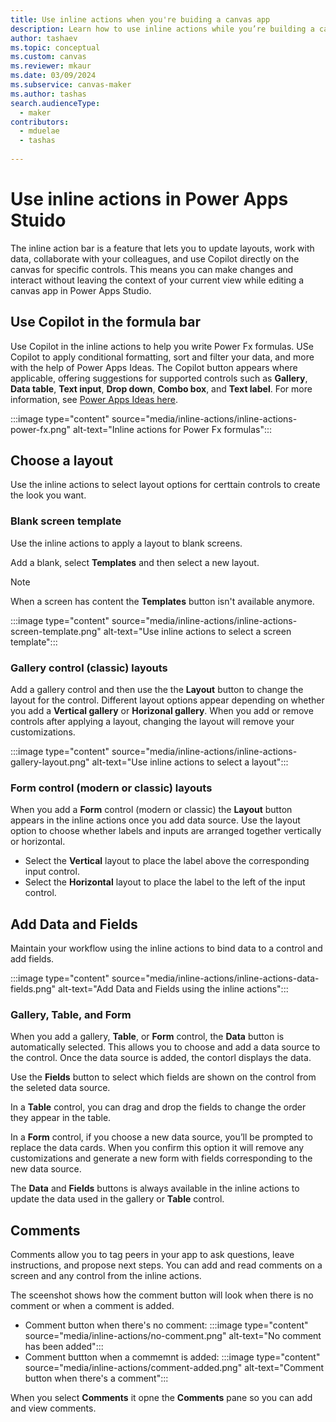 ```yaml
---
title: Use inline actions when you're buiding a canvas app
description: Learn how to use inline actions while you’re building a canvas app in Power Apps Studio.
author: tashaev
ms.topic: conceptual
ms.custom: canvas
ms.reviewer: mkaur
ms.date: 03/09/2024
ms.subservice: canvas-maker
ms.author: tashas
search.audienceType: 
  - maker
contributors:
  - mduelae
  - tashas
  
---
```


# Use inline actions in Power Apps Stuido

The inline action bar is a feature that lets you to update layouts, work with data, collaborate with your colleagues, and use Copilot directly on the canvas for specific controls. This means you can make changes and interact without leaving the context of your current view while editing a canvas app in Power Apps Studio.


## Use Copilot in the formula bar

 Use Copilot in the inline actions to help you write Power Fx formulas. USe Copilot to apply conditional formatting, sort and filter your data, and more with the help of Power Apps Ideas. The Copilot button appears where applicable, offering suggestions for supported controls such as **Gallery**, **Data table**, **Text input**, **Drop down**, **Combo box**, and **Text label**. For more information, see [Power Apps Ideas here](power-apps-ideas.md).

:::image type="content" source="media/inline-actions/inline-actions-power-fx.png" alt-text="Inline actions for Power Fx formulas":::

## Choose a layout

Use the inline actions to select layout options for certtain controls to create the look you want.

### Blank screen template

Use the inline actions to apply a layout to blank screens. 

Add a blank, select **Templates** and then select a new layout. 

> [!NOTE]
> When a screen has content the **Templates** button isn't available anymore.

:::image type="content" source="media/inline-actions/inline-actions-screen-template.png" alt-text="Use inline actions to select a screen template":::

### Gallery control (classic) layouts

Add a gallery control and then use the the **Layout** button to change the layout for the control. Different layout options appear depending on whether you add a **Vertical gallery** or **Horizonal gallery**. When you add or remove controls after applying a layout, changing the layout will remove your customizations.  

:::image type="content" source="media/inline-actions/inline-actions-gallery-layout.png" alt-text="Use inline actions to select a layout":::

### Form control (modern or classic) layouts

When you add a **Form** control (modern or classic) the **Layout** button appears in the inline actions once you add data source. Use the layout option to choose whether labels and inputs are arranged together vertically or horizontal.

- Select the **Vertical** layout to place the label above the corresponding input control.
- Select the **Horizontal** layout to place the label to the left of the input control.

## Add Data and Fields 

Maintain your workflow using the inline actions to bind data to a control and add fields.

:::image type="content" source="media/inline-actions/inline-actions-data-fields.png" alt-text="Add Data and Fields using the inline actions":::

### Gallery, Table, and Form

 When you add a gallery, **Table**, or  **Form** control, the **Data** button is automatically selected. This allows you to choose and add a data source to the control. Once the data source is added, the contorl displays the data.

 Use the **Fields** button to select which fields are shown on the control from the seleted data source. 

 In a **Table** control, you can drag and drop the fields to change the order they appear in the table.

In a **Form** control, if you choose a new data source, you’ll be prompted to replace the data cards. When you confirm this option it will remove any customizations and generate a new form with fields corresponding to the new data source.  

The **Data** and **Fields** buttons is always available in the inline actions to update the data used in the gallery or **Table** control.

## Comments 

Comments allow you to tag peers in your app to ask questions, leave instructions, and propose next steps. You can add and read 
comments on a screen and any control from the inline actions.  


The sceenshot shows how the comment button will look when there is no comment or when a comment is added.

- Comment button when there's no comment: :::image type="content" source="media/inline-actions/no-comment.png" alt-text="No comment has been added":::
- Comment buttton when a commemnt is added: :::image type="content" source="media/inline-actions/comment-added.png" alt-text="Comment button when there's a comment":::

 When you select **Comments** it opne the **Comments** pane so you can add and view comments.

